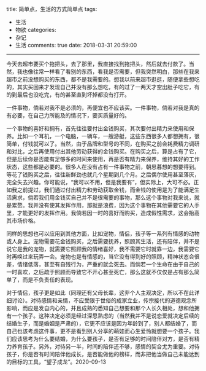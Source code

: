 title: 简单点，生活的方式简单点
tags:
  - 生活
  - 物欲
categories:
  - 杂记
  - 生活
comments: true
date: 2018-03-31 20:59:00
---
今天去超市要买个拖把头，去了那里，我直接找到拖把头，然后就去付款了。当然，我也像往常一样看了看别的东西，看我是否需要，但我突然明白，那些在我来超市之前没想购买的东西，都不是我需要的。想我以前来超市逛逛，随便拿些想吃的，其实买回来才发现自己并没有那么想吃，有的过了一两天才空出肚子吃它，有的到最后也没吃完，有的甚至直到坏掉都没有打开。

一件事物，倘若对我不是必须的，再便宜也不应该买。一件事物，倘若对我是真的有必要，在自己力所能及的情况下，要买质量好的。

一个事物的喜好和拥有，首先往往要付出金钱购买，其次要付出精力来使用和保养。比如一个耳机，一个电脑，一辆车，一艘游艇，这些东西很多人都想拥有，很简单，付钱就可以了。当然，由于品牌和型号的不同，在购买之前会耗费精力调研和对比，之后再使用付出其他劳动获得的金钱购买。在购买之后，算是占有了它，但是后续你是否能有足够多的时间来使用，再是否有精力来保养，维持其好的工作状态，这些都是必要的。很多人在没有占有一件事物之前，朝思暮想的想要得到。等花了钱购买之后，往往新鲜劲也就几个星期到几个月。之后偶尔使用甚至落灰，完全失去兴趣。你可能说，“我可以不用，但是我要有”，但实际上，大可不必。正如我之前提过，我们通过付出精力和劳动获取金钱，而金钱的使用是为了能满足生活需求，倘若我们用金钱买自己并不是很需要的事物，那么这个事物对我来说，就是累赘。我并没有使其发挥作用，那就是浪费，因为这个事物在其他需要它的人手里，才能更好的发挥作用。我倘若因一时的喜好而购买，造成假性需求，这会抬高其市场价格。

同样的思想也可以应用到其他方面，比如宠物，情侣，孩子等一系列有情感的动物或人身上。宠物需要花金钱购买，之后需要抚养，照顾其生活，还有陪伴，并不是说它是我的宠物，就需要它照顾我的情绪喜好，我不需要它时就靠一边，我需要它时再唤过来玩弄一会。宠物也是有情感的，当它没有得到好的照顾，精神状态会很差，情绪低落，甚至有自残行为，严重的就会死去。而倘若一个生命在由于自己的一时喜欢，之后疏于照顾而导致它不开心甚至死亡，那么这就不仅仅是占有那么简单了，而是不负责任的表现。

对于情侣，孩子更是如此（同理还有父母长辈，这非个人主观决定，所以不在此详细讨论）。对待感情和亲情，不应受限于世俗的成家立业，传宗接代的道德观念所影响，而应是发自内心的，并且成熟的悉知自己想要和那个人长久相处，想和他拥有一个孩子。这种决定必须是经过深思熟虑的（当然我并不是说恋爱就决定后续的结婚生子，而是婚姻是严肃的），它更不应该是因为年龄到了，别人都结婚了，而自己也该考虑这件事，更不是看到别人分享的萌娃而心生爱怜就想要一个孩子。我们应该思考为什么要结婚，为什么要孩子，是否有足够的时间陪伴对方，是否有精力养育孩子。另外，对待另一半，时间的陪伴还不够，感情的契合尤为重要。对待孩子，你是否有时间陪伴他成长，是否能做他的榜样，而非把他当做自己未能达到的目标的工具，“望子成龙”。2020-09-13

